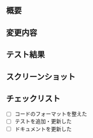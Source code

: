 ## 概要
<!-- 変更の目的や関連するIssue番号を記載してください -->

## 変更内容
<!-- 変更した内容を箇条書きで記載してください -->

## テスト結果
<!-- テストの実施結果を記載してください -->

## スクリーンショット
<!-- 必要に応じてスクリーンショットを添付してください -->

## チェックリスト
- [ ] コードのフォーマットを整えた
- [ ] テストを追加・更新した
- [ ] ドキュメントを更新した
